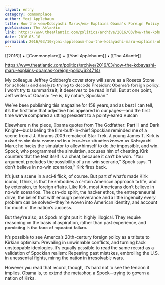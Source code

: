```yaml
---
layout: entry
category: commonplace
author: Yoni Applebaum
title: How the <em>Kobayashi Maru</em> Explains Obama's Foreign Policy
publication: The Atlantic
link: https://www.theatlantic.com/politics/archive/2016/03/how-the-kobayashi-maru-explains-obamas-foreign-policy/624714/
date: 2016-03-10
permalink: 2016/03/10/yoni-applebaum-how-the-kobayashi-maru-explains-obamas-foreign-policy
---
```


[[2016]] • [[Commonplace]] • [[Yoni Applebaum]] • [[The Atlantic]]

https://www.theatlantic.com/politics/archive/2016/03/how-the-kobayashi-maru-explains-obamas-foreign-policy/624714/

My colleague Jeffrey Goldberg’s cover story will serve as a Rosetta Stone for scholars and analysts trying to decode President Obama’s foreign policy. I won’t try to summarize it; it deserves to be read in full. But at one point, Jeff writes of Obama: “He is, by nature, Spockian.”

We’ve been publishing this magazine for 158 years, and as best I can tell, it’s the first time that adjective has appeared in our pages—and the first time we’ve compared a sitting president to a pointy-eared Vulcan.

Elsewhere in the piece, Obama quotes from The Godfather: Part III and Dark Knight—but labeling the film-buff-in-chief Spockian reminded me of a scene from J.J. Abrams 2009 remake of Star Trek. A young James T. Kirk is asked to simulate command in a lose-lose situation known as Kobayashi Maru; he hacks the simulator to allow himself to do the impossible, and win. Spock, who programmed the simulation, accuses him of cheating. Kirk counters that the test itself is a cheat, because it can’t be won. “You argument precludes the possibility of a no-win scenario,” Spock says. “I don’t believe in no-win scenarios,” Kirk fires back.

It’s just a scene in a sci-fi flick, of course. But part of what’s made Kirk iconic, I think, is that he embodies a certain American approach to life, and by extension, to foreign affairs. Like Kirk, most Americans don’t believe in no-win scenarios. The can-do spirit, the hacker ethos, the entrepreneurial drive, the belief that with enough perseverance and a little ingenuity every problem can be solved—they’re woven into American identity, and account for much of the nation’s success.

But they’re also, as Spock might put it, highly illogical. They require reasoning on the basis of aspiration, rather than past experience, and persisting in the face of repeated failure.

It’s possible to see America’s 20th-century foreign policy as a tribute to Kirkian optimism: Prevailing in unwinnable conflicts, and turning back unstoppable ideologies. It’s equally possible to read the same record as a validation of Spockian realism: Repeating past mistakes, embroiling the U.S. in unessential fights, miring the nation in irresolvable wars.

However you read that record, though, it’s hard not to see the tension it implies. Obama is, to extend the metaphor, a Spock—trying to govern a nation of Kirks.